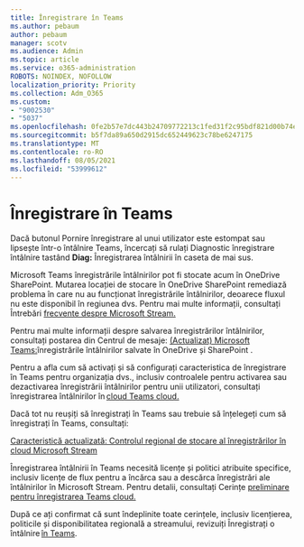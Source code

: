 ```yaml
---
title: Înregistrare în Teams
ms.author: pebaum
author: pebaum
manager: scotv
ms.audience: Admin
ms.topic: article
ms.service: o365-administration
ROBOTS: NOINDEX, NOFOLLOW
localization_priority: Priority
ms.collection: Adm_O365
ms.custom:
- "9002530"
- "5037"
ms.openlocfilehash: 0fe2b57e7dc443b24709772213c1fed31f2c95bdf821d00b74e9d166dc223410
ms.sourcegitcommit: b5f7da89a650d2915dc652449623c78be6247175
ms.translationtype: MT
ms.contentlocale: ro-RO
ms.lasthandoff: 08/05/2021
ms.locfileid: "53999612"
---
```

# <a name="recording-in-teams"></a>Înregistrare în Teams

Dacă butonul Pornire  înregistrare al unui utilizator este estompat sau lipsește într-o întâlnire Teams, încercați să rulați Diagnostic înregistrare întâlnire tastând **Diag:** Înregistrarea întâlnirii în caseta de mai sus. 

Microsoft Teams înregistrările întâlnirilor pot fi stocate acum în OneDrive SharePoint. Mutarea locației de stocare în OneDrive SharePoint remediază problema în care nu au funcționat înregistrările întâlnirilor, deoarece fluxul nu este disponibil în regiunea dvs. Pentru mai multe informații, consultați Întrebări [frecvente despre Microsoft Stream.](/stream/faq#which-regions-does-microsoft-stream-host-my-data-in)

Pentru mai multe informații despre salvarea înregistrărilor întâlnirilor, consultați postarea din Centrul de mesaje: [(Actualizat) Microsoft Teams:](https://portal.microsoft.com/Adminportal/Home?ref=MessageCenter&id=MC222640)înregistrările întâlnirilor salvate în OneDrive și SharePoint .

Pentru a afla cum să activați și să configurați caracteristica de înregistrare în Teams pentru organizația dvs., inclusiv controalele pentru activarea sau dezactivarea înregistrării întâlnirilor pentru unii utilizatori, consultați înregistrarea întâlnirilor în [cloud Teams cloud.](/microsoftteams/cloud-recording) 

Dacă tot nu reușiți să înregistrați în Teams sau trebuie să înțelegeți cum să înregistrați în Teams, consultați: 

[Caracteristică actualizată: Controlul regional de stocare al înregistrărilor în cloud Microsoft Stream](https://admin.microsoft.com/AdminPortal/Home#/MessageCenter?id=MC214327)

Înregistrarea întâlnirii în Teams necesită licențe și politici atribuite specifice, inclusiv licențe de flux pentru a încărca sau a descărca înregistrări ale întâlnirilor în Microsoft Stream. Pentru detalii, consultați Cerințe [preliminare pentru înregistrarea Teams cloud.](/microsoftteams/cloud-recording#prerequisites-for-teams-cloud-meeting-recording)

După ce ați confirmat că sunt îndeplinite toate cerințele, inclusiv licențierea, politicile și disponibilitatea regională a streamului, revizuiți Înregistrați o întâlnire [în Teams](https://support.office.com/article/34dfbe7f-b07d-4a27-b4c6-de62f1348c24). 